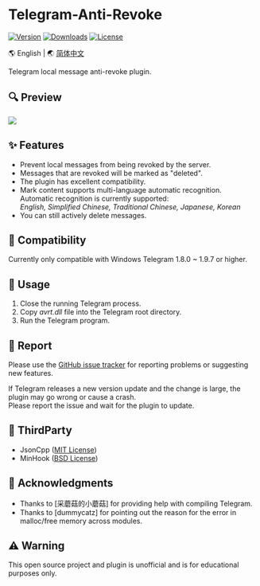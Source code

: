 # Telegram-Anti-Revoke

<!--
[![Version](https://img.shields.io/badge/beta-v0.1.3-blue.svg)](https://github.com/SpriteOvO/Telegram-Anti-Revoke/releases)
[![PRs Welcome](https://img.shields.io/badge/PRs-welcome-brightgreen.svg)](https://github.com/SpriteOvO/Telegram-Anti-Revoke/pulls)
-->
[![Version](https://img.shields.io/github/v/release/SpriteOvO/Telegram-Anti-Revoke)](https://github.com/SpriteOvO/Telegram-Anti-Revoke/releases)
[![Downloads](https://img.shields.io/github/downloads/SpriteOvO/Telegram-Anti-Revoke/total.svg)](https://github.com/SpriteOvO/Telegram-Anti-Revoke/releases)
[![License](https://img.shields.io/badge/license-MIT-yellow.svg)](LICENSE)

:earth_americas: English | :earth_asia: [简体中文](/README-CN.md)

Telegram local message anti-revoke plugin.

## :mag: Preview
![](/Resource/Preview.gif)

## :sparkles: Features
* Prevent local messages from being revoked by the server.
* Messages that are revoked will be marked as "deleted".
* The plugin has excellent compatibility.
* Mark content supports multi-language automatic recognition.  
Automatic recognition is currently supported:   
*English, Simplified Chinese, Traditional Chinese, Japanese, Korean*
* You can still actively delete messages.

## :tomato: Compatibility
Currently only compatible with Windows Telegram 1.8.0 ~ 1.9.7 or higher.

## :hamburger: Usage
1. Close the running Telegram process.  
2. Copy *avrt.dll* file into the Telegram root directory.  
3. Run the Telegram program.

## :bug: Report
Please use the [GitHub issue tracker](https://github.com/SpriteOvO/Telegram-Anti-Revoke/issues) for reporting problems or suggesting new features.

<!--
If a crash occurs, please provide the following information when reporting a problem:
* *ArLog.txt* file. (In the same directory as the *avrt.dll* file.)
* Which version of Telegram are you using?
* Which operating system are you using?
* Did you do anything when it crashed?
* Reproduce the steps of the crash? (optional)
* More useful information?
-->

If Telegram releases a new version update and the change is large, the plugin may go wrong or cause a crash.  
Please report the issue and wait for the plugin to update.
<!--Don't repeat reports on reported issues, thank you!-->

## :gem: ThirdParty
* JsonCpp ([MIT License](https://github.com/open-source-parsers/jsoncpp/blob/master/LICENSE))
* MinHook ([BSD License](https://github.com/TsudaKageyu/minhook/blob/master/LICENSE.txt))

## :beer: Acknowledgments
* Thanks to [采蘑菇的小蘑菇] for providing help with compiling Telegram.
* Thanks to [dummycatz] for pointing out the reason for the error in malloc/free memory across modules.

## :warning: Warning
This open source project and plugin is unofficial and is for educational purposes only.
